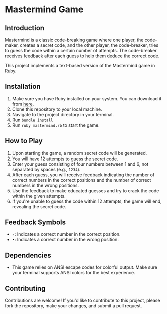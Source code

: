 # Mastermind Game

## Introduction
Mastermind is a classic code-breaking game where one player, the code-maker, creates a secret code, and the other player, the code-breaker, tries to guess the code within a certain number of attempts. The code-breaker receives feedback after each guess to help them deduce the correct code.

This project implements a text-based version of the Mastermind game in Ruby.

## Installation
1. Make sure you have Ruby installed on your system. You can download it from [here](https://www.ruby-lang.org/en/downloads/).
2. Clone this repository to your local machine.
3. Navigate to the project directory in your terminal.
4. Run `bundle install`
5. Run `ruby mastermind.rb` to start the game.

## How to Play
1. Upon starting the game, a random secret code will be generated.
2. You will have 12 attempts to guess the secret code.
3. Enter your guess consisting of four numbers between 1 and 6, not separated by spaces (e.g., `1234`).
4. After each guess, you will receive feedback indicating the number of correct numbers in the correct positions and the number of correct numbers in the wrong positions.
5. Use the feedback to make educated guesses and try to crack the code within the given attempts.
6. If you're unable to guess the code within 12 attempts, the game will end, revealing the secret code.

## Feedback Symbols
- `✓`: Indicates a correct number in the correct position.
- `•`: Indicates a correct number in the wrong position.

## Dependencies
- This game relies on ANSI escape codes for colorful output. Make sure your terminal supports ANSI colors for the best experience.

## Contributing
Contributions are welcome! If you'd like to contribute to this project, please fork the repository, make your changes, and submit a pull request.
